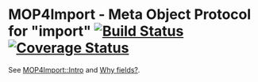 # MOP4Import - Meta Object Protocol for "import" [![Build Status](https://travis-ci.org/hkoba/perl-mop4import-declare.svg?branch=master)](https://travis-ci.org/hkoba/perl-mop4import-declare)[![Coverage Status](https://coveralls.io/repos/hkoba/perl-mop4import-declare/badge.svg?branch=master&service=github)](https://coveralls.io/github/hkoba/perl-mop4import-declare?branch=master)

See [MOP4Import::Intro](Intro.pod)
and [Why fields?](whyfields.pod).
